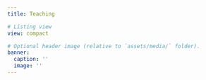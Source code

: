 ```yaml
---
title: Teaching

# Listing view
view: compact

# Optional header image (relative to `assets/media/` folder).
banner:
  caption: ''
  image: ''
---
```

